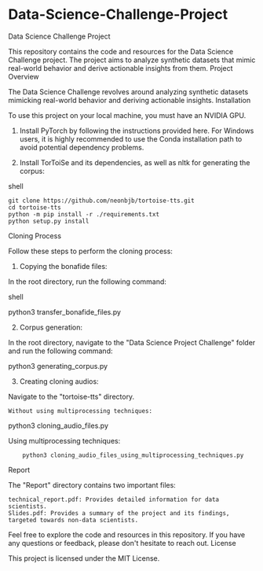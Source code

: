 # Data-Science-Challenge-Project
Data Science Challenge Project


This repository contains the code and resources for the Data Science Challenge project. The project aims to analyze synthetic datasets that mimic real-world behavior and derive actionable insights from them.
Project Overview

The Data Science Challenge revolves around analyzing synthetic datasets mimicking real-world behavior and deriving actionable insights.
Installation

To use this project on your local machine, you must have an NVIDIA GPU.

1. Install PyTorch by following the instructions provided here. For Windows users, it is highly recommended to use the Conda installation path to avoid potential dependency problems.

2. Install TorToiSe and its dependencies, as well as nltk for generating the corpus:

shell

    git clone https://github.com/neonbjb/tortoise-tts.git
    cd tortoise-tts
    python -m pip install -r ./requirements.txt
    python setup.py install

Cloning Process

Follow these steps to perform the cloning process:

1. Copying the bonafide files:

In the root directory, run the following command:

shell

python3 transfer_bonafide_files.py

2. Corpus generation:

In the root directory, navigate to the "Data Science Project Challenge" folder and run the following command:


python3 generating_corpus.py


3. Creating cloning audios:

Navigate to the "tortoise-tts" directory.

    Without using multiprocessing techniques:

    

python3 cloning_audio_files.py

Using multiprocessing techniques:



        python3 cloning_audio_files_using_multiprocessing_techniques.py

Report

The "Report" directory contains two important files:

    technical_report.pdf: Provides detailed information for data scientists.
    Slides.pdf: Provides a summary of the project and its findings, targeted towards non-data scientists.

Feel free to explore the code and resources in this repository. If you have any questions or feedback, please don't hesitate to reach out.
License

This project is licensed under the MIT License.
